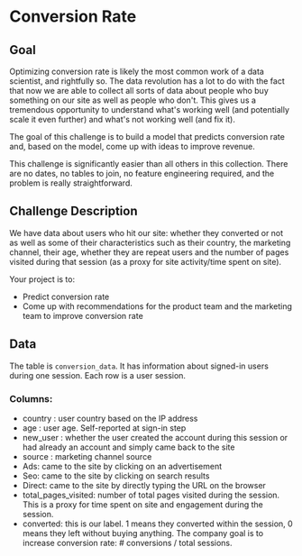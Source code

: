 # Conversion Rate
## Goal

Optimizing conversion rate is likely the most common work of a data scientist, and rightfully so.
The data revolution has a lot to do with the fact that now we are able to collect all sorts of data
about people who buy something on our site as well as people who don't. This gives us a
tremendous opportunity to understand what's working well (and potentially scale it even further)
and what's not working well (and fix it).

The goal of this challenge is to build a model that predicts conversion rate and, based on the
model, come up with ideas to improve revenue.

This challenge is significantly easier than all others in this collection. There are no dates, no
tables to join, no feature engineering required, and the problem is really straightforward.


## Challenge Description
We have data about users who hit our site: whether they converted or not as well as some of
their characteristics such as their country, the marketing channel, their age, whether they are
repeat users and the number of pages visited during that session (as a proxy for site
activity/time spent on site).

Your project is to:
- Predict conversion rate
- Come up with recommendations for the product team and the marketing team to improve conversion rate

## Data
The table is `conversion_data`. It has information about signed-in users during one session. Each row is a user session.

### Columns:
- country : user country based on the IP address
- age : user age. Self-reported at sign-in step
- new_user : whether the user created the account during this session or had already an account 
and simply came back to the site
- source : marketing channel source
- Ads: came to the site by clicking on an advertisement
- Seo: came to the site by clicking on search results
- Direct: came to the site by directly typing the URL on the browser
- total_pages_visited: number of total pages visited during the session. This is a proxy for
time spent on site and engagement during the session.
- converted: this is our label. 1 means they converted within the session, 0 means they left
without buying anything. The company goal is to increase conversion rate: # conversions
/ total sessions.